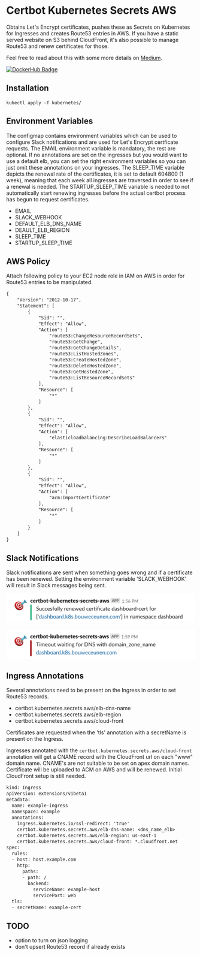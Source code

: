 # Certbot Kubernetes Secrets AWS
Obtains Let's Encrypt certificates, pushes these as Secrets on Kubernetes for Ingresses and creates Route53 entries in AWS. If you have a static served website on S3 behind CloudFront, it's also possible to manage Route53 and renew certificates for those.

Feel free to read about this with some more details on [Medium](https://medium.com/axons/essential-kubernetes-tools-94503209d1cb).

[![DockerHub Badge](https://dockeri.co/image/bouwe/certbot-kubernetes-secrets-aws)](https://hub.docker.com/r/bouwe/certbot-kubernetes-secrets-aws)

## Installation
```
kubectl apply -f kubernetes/
```

## Environment Variables
The configmap contains environment variables which can be used to configure Slack notifications and are used for Let's Encrypt certficate requests. The EMAIL environment variable is mandatory, the rest are optional. If no annotations are set on the ingresses but you would want to use a default elb, you can set the right environment variables so you can just omit these annotations on your ingresses. The SLEEP_TIME variable depicts the renewal rate of the certificates, it is set to default 604800 (1 week), meaning that each week all ingresses are traversed in order to see if a renewal is needed. The STARTUP_SLEEP_TIME variable is needed to not automatically start renewing ingresses before the actual certbot process has begun to request certificates.

* EMAIL
* SLACK_WEBHOOK
* DEFAULT_ELB_DNS_NAME
* DEAULT_ELB_REGION
* SLEEP_TIME
* STARTUP_SLEEP_TIME

## AWS Policy
Attach following policy to your EC2 node role in IAM on AWS in order for Route53 entries to be manipulated.

```
{
    "Version": "2012-10-17",
    "Statement": [
        {
            "Sid": "",
            "Effect": "Allow",
            "Action": [
                "route53:ChangeResourceRecordSets",
                "route53:GetChange",
                "route53:GetChangeDetails",
                "route53:ListHostedZones",
                "route53:CreateHostedZone",
                "route53:DeleteHostedZone",
                "route53:GetHostedZone",
                "route53:ListResourceRecordSets"
            ],
            "Resource": [
                "*"
            ]
        },
        {
            "Sid": "",
            "Effect": "Allow",
            "Action": [
                "elasticloadbalancing:DescribeLoadBalancers"
            ],
            "Resource": [
                "*"
            ]
        },
        {
            "Sid": "",
            "Effect": "Allow",
            "Action": [
                "acm:ImportCertificate"
            ],
            "Resource": [
                "*"
            ]
        }
    ]
}
```

## Slack Notifications
Slack notifications are sent when something goes wrong and if a certificate has been renewed. Setting the environment variable 'SLACK_WEBHOOK' will result in Slack messages being sent.

[![Slack](images/slack_success.png)](images/slack_success.png)

[![Slack](images/slack_failure.png)](images/slack_failure.png)

## Ingress Annotations
Several annotations need to be present on the Ingress in order to set Route53 records. 
* certbot.kubernetes.secrets.aws/elb-dns-name
* certbot.kubernetes.secrets.aws/elb-region
* certbot.kubernetes.secrets.aws/cloud-front

Certificates are requested when the 'tls' annotation with a secretName is present on the Ingress.

Ingresses annotated with the `certbot.kubernetes.secrets.aws/cloud-front` annotation will get a CNAME record with the CloudFront url on each "www" domain name. CNAME's are not suitable to be set on apex domain names. Certificate will be uploaded to ACM on AWS and will be renewed. Initial CloudFront setup is still needed.

```
kind: Ingress
apiVersion: extensions/v1beta1
metadata:
  name: example-ingress
  namespace: example
  annotations:
    ingress.kubernetes.io/ssl-redirect: 'true'
    certbot.kubernetes.secrets.aws/elb-dns-name: <dns_name_elb>
    certbot.kubernetes.secrets.aws/elb-region: us-east-1
    certbot.kubernetes.secrets.aws/cloud-front: *.cloudfront.net
spec:
  rules:
  - host: host.example.com
    http:
      paths:
      - path: /
        backend:
          serviceName: example-host
          servicePort: web
  tls:
  - secretName: example-cert
```

## TODO
* option to turn on json logging
* don't upsert Route53 record if already exists
